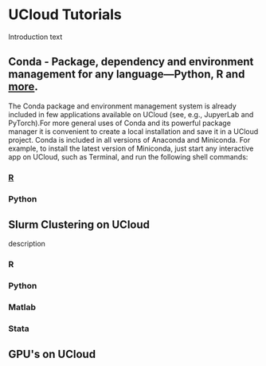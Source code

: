 # UCloud Tutorials

Introduction text


## Conda - Package, dependency and environment management for any language—Python, R and [more](https://docs.conda.io/en/latest/).

The Conda package and environment management system is already included in few applications available on UCloud (see, e.g., JupyerLab and PyTorch).For more general uses of Conda and its powerful package manager it is convenient to create a local installation and save it in a UCloud project. Conda is included in all versions of Anaconda and Miniconda. For example, to install the latest version of Miniconda, just start any interactive app on UCloud, such as Terminal, and run the following shell commands:

### [R](https://github.com/CBS-HPC/UCloud-Tutorials/blob/main/Conda_R.ipynb)

### Python

## Slurm Clustering on UCloud 

description

### R

### Python

### Matlab

### Stata

## GPU's on UCloud 

###
